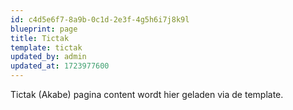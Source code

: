 ```yaml
---
id: c4d5e6f7-8a9b-0c1d-2e3f-4g5h6i7j8k9l
blueprint: page
title: Tictak
template: tictak
updated_by: admin
updated_at: 1723977600
---
```


Tictak (Akabe) pagina content wordt hier geladen via de template.
